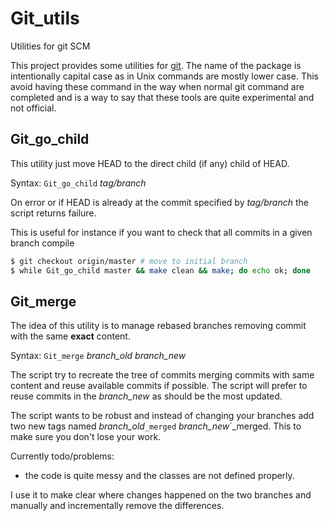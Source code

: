 # Git_utils
Utilities for git SCM

This project provides some utilities for [git](https://git-scm.com/).
The name of the package is intentionally capital case as in Unix commands
are mostly lower case. This avoid having these command in the way when
normal git command are completed and is a way to say that these tools
are quite experimental and not official.

## Git_go_child

This utility just move HEAD to the direct child (if any) child of HEAD.

Syntax: `Git_go_child` *tag/branch*

On error or if HEAD is already at the commit specified by *tag/branch* the script
returns failure.

This is useful for instance if you want to check that all commits in a given
branch compile

```bash
$ git checkout origin/master # move to initial branch
$ while Git_go_child master && make clean && make; do echo ok; done
```

## Git_merge

The idea of this utility is to manage rebased branches removing commit
with the same **exact** content.

Syntax: `Git_merge` *branch_old* *branch_new*

The script try to recreate the tree of commits merging commits with same
content and reuse available commits if possible. The script will prefer
to reuse commits in the *branch_new* as should be the most updated.

The script wants to be robust and instead of changing your branches add
two new tags named *branch_old*`_merged` *branch_new*`_merged. This to
make sure you don't lose your work.

Currently todo/problems:

* the code is quite messy and the classes are not defined properly.

I use it to make clear where changes happened on the two branches and
manually and incrementally remove the differences.

